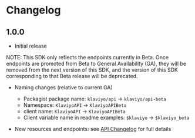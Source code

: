 # Changelog

## 1.0.0

  * Initial release

  NOTE: This SDK only reflects the endpoints currently in Beta. Once endpoints are promoted from Beta to General Availability (GA), they will be removed from the next version of this SDK, and the version of this SDK corresponding to that Beta release will be deprecated.

  - Naming changes (relative to current GA)
    - Packagist package name: `klaviyo/api` → `klaviyo/api-beta`
    - Namespace: `KlaviyoAPI` → `KlaviyoAPIBeta`
    - client name: `KlaviyoAPI` → `KlaviyoAPIBeta`
    - Client variable name in readme examples: `$klaviyo` → `$klaviyo_beta`
    
  - New resources and endpoints: see [API Changelog](https://developers.klaviyo.com/en/docs/changelog_) for full details